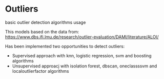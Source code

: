 # Outliers
basic outlier detection algorithms usage

This models based on the data from: https://www.dbs.ifi.lmu.de/research/outlier-evaluation/DAMI/literature/ALOI/

Has been implemented two opportunities to detect outliers:
- Supervised approach with knn, logistic regression, svm and boosting algorithms
- Unsupervised approacj with isolation forest, dbscan, oneclassssvm and localoutlierfactor algorithms
